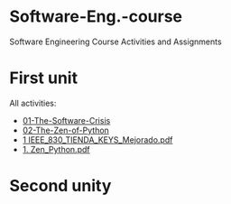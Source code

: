 # Software-Eng.-course
Software Engineering Course Activities and Assignments

# First unit

All activities:

* [01-The-Software-Crisis](2)
* [02-The-Zen-of-Python](02-The-Zen-of-Python.md)
* [1 IEEE_830_TIENDA_KEYS_Mejorado.pdf]([https://example.com/my_pdf1.pdf](https://github.com/Alenm1/Software-Eng.-course/blob/main/1%20IEEE_830_TIENDA_KEYS_Mejorado.pdf))
* [1. Zen_Python.pdf]([https://example.com/my_pdf2.pdf](https://github.com/Alenm1/Software-Eng.-course/blob/main/1.%20Zen_Python.pdf))
  
# Second unity
